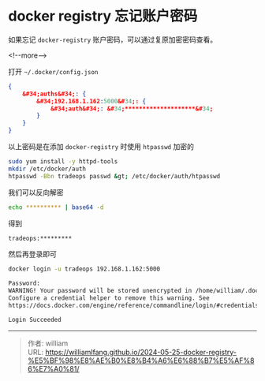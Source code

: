 # docker registry 忘记账户密码


如果忘记 `docker-registry` 账户密码，可以通过复原加密密码查看。

&lt;!--more--&gt;

打开 `~/.docker/config.json`

```json
{
    &#34;auths&#34;: {
        &#34;192.168.1.162:5000&#34;: {
            &#34;auth&#34;: &#34;********************&#34;
        }
    }
}
```

以上密码是在添加 `docker-registry` 时使用 `htpasswd` 加密的

```bash
sudo yum install -y httpd-tools
mkdir /etc/docker/auth
htpasswd -Bbn tradeops passwd &gt; /etc/docker/auth/htpasswd
```

我们可以反向解密

```bash
echo ********** | base64 -d
```

得到

```bash
tradeops:*********
```

然后再登录即可

```bash
docker login -u tradeops 192.168.1.162:5000

Password:
WARNING! Your password will be stored unencrypted in /home/william/.docker/config.json.
Configure a credential helper to remove this warning. See
https://docs.docker.com/engine/reference/commandline/login/#credentials-store

Login Succeeded
```


---

> 作者: william  
> URL: https://williamlfang.github.io/2024-05-25-docker-registry-%E5%BF%98%E8%AE%B0%E8%B4%A6%E6%88%B7%E5%AF%86%E7%A0%81/  

